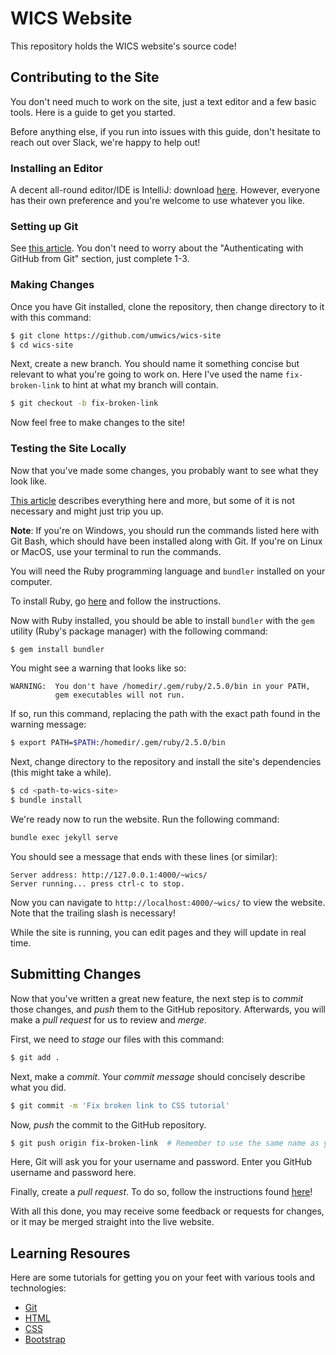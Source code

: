 # WICS Website

This repository holds the WICS website's source code!

## Contributing to the Site

You don't need much to work on the site, just a text editor and a few basic tools.
Here is a guide to get you started.

Before anything else, if you run into issues with this guide, don't hesitate to reach out over Slack, we're happy to help out!

### Installing an Editor

A decent all-round editor/IDE is IntelliJ: download [here](https://www.jetbrains.com/idea/download/).
However, everyone has their own preference and you're welcome to use whatever you like.

### Setting up Git

See [this article](https://help.github.com/articles/set-up-git/).
You don't need to worry about the "Authenticating with GitHub from Git" section, just complete 1-3.

### Making Changes

Once you have Git installed, clone the repository, then change directory to it with this command:

```sh
$ git clone https://github.com/umwics/wics-site
$ cd wics-site
```
Next, create a new branch.
You should name it something concise but relevant to what you're going to work on.
Here I've used the name `fix-broken-link` to hint at what my branch will contain.

```sh
$ git checkout -b fix-broken-link
```

Now feel free to make changes to the site!

### Testing the Site Locally

Now that you've made some changes, you probably want to see what they look like.

[This article](https://help.github.com/articles/setting-up-your-github-pages-site-locally-with-jekyll/) describes everything here and more, but some of it is not necessary and might just trip you up.

**Note**: If you're on Windows, you should run the commands listed here with Git Bash, which should have been installed along with Git.
If you're on Linux or MacOS, use your terminal to run the commands.

You will need the Ruby programming language and `bundler` installed on your computer.

To install Ruby, go [here](https://www.ruby-lang.org/en/downloads/) and follow the instructions.

Now with Ruby installed, you should be able to install `bundler` with the `gem` utility (Ruby's package manager) with the following command:

```sh
$ gem install bundler
```

You might see a warning that looks like so:
```
WARNING:  You don't have /homedir/.gem/ruby/2.5.0/bin in your PATH,
          gem executables will not run.
```

If so, run this command, replacing the path with the exact path found in the warning message:

```sh
$ export PATH=$PATH:/homedir/.gem/ruby/2.5.0/bin
```

Next, change directory to the repository and install the site's dependencies (this might take a while).

```sh
$ cd <path-to-wics-site>
$ bundle install
```

We're ready now to run the website.
Run the following command:

```sh
bundle exec jekyll serve
```

You should see a message that ends with these lines (or similar):

```
Server address: http://127.0.0.1:4000/~wics/
Server running... press ctrl-c to stop.
```

Now you can navigate to `http://localhost:4000/~wics/` to view the  website.
Note that the trailing slash is necessary!

While the site is running, you can edit pages and they will update in real time.

## Submitting Changes

Now that you've written a great new feature, the next step is to *commit* those changes, and *push* them to the GitHub repository.
Afterwards, you will make a *pull request* for us to review and *merge*.

First, we need to *stage* our files with this command:

```sh
$ git add .
```

Next, make a *commit*.
Your *commit message* should concisely describe what you did.

```sh
$ git commit -m 'Fix broken link to CSS tutorial'
```

Now, *push* the commit to the GitHub repository.

```sh
$ git push origin fix-broken-link  # Remember to use the same name as your own branch!
```

Here, Git will ask you for your username and password.
Enter you GitHub username and password here.

Finally, create a *pull request*.
To do so, follow the instructions found [here](https://help.github.com/articles/creating-a-pull-request/)!

With all this done, you may receive some feedback or requests for changes, or it may be merged straight into the live website.

## Learning Resoures

Here are some tutorials for getting you on your feet with various tools and technologies:

* [Git](https://try.github.io/levels/1/challenges/1)
* [HTML](https://www.w3schools.com/html/html_intro.asp)
* [CSS](https://www.w3schools.com/css/css_intro.asp)
* [Bootstrap](https://www.w3schools.com/bootstrap/bootstrap_get_started.asp)

